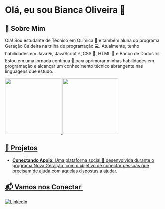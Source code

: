 # Olá, eu sou Bianca Oliveira 🌟

## 🚀 Sobre Mim
Olá! Sou estudante de Técnico em Química 🧪 e também aluna do programa Geração Caldeira na trilha de programação 💻. Atualmente, tenho habilidades em Java ☕, JavaScript ⚡, CSS 🎨, HTML 📝 e Banco de Dados 📊. Estou em uma jornada contínua 🌱 para aprimorar minhas habilidades em programação e alcançar um conhecimento técnico abrangente nas linguagens que estudo.

<div>
 <a href="https://github.com/biancaoliveirx">
  <img height="180em" src="https://github-readme-stats.vercel.app/api?username=biancaoliveirx&show_icons=true&theme=merko">
    <img height="180em" src="https://github-readme-stats.vercel.app/api/top-langs/?username=biancaoliveirx&layout=compact&theme=merko">
</div>

## 💼 Projetos 
- **Conectando Apoio**: Uma plataforma social 🤝 desenvolvida durante o programa Nova Geração, com o objetivo de conectar pessoas que precisam de ajuda com aquelas dispostas a ajudar.


## 📬 Vamos nos Conectar!
[![Linkedin](https://img.shields.io/badge/LinkedIn-0077B5?style=for-the-badge&logo=linkedin&logoColor=white)](https://www.linkedin.com/in/bianca-oliveira/)
